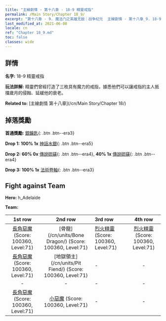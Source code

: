 ```yaml
---
title: "主線劇情 - 第十八章 - 18-9 精靈戒指"
permalink: /Main Story/Chapter 18_9/
excerpt: "第十八章 - 9. 魔法门之英雄无敌：战争纪元  主線劇情 - 第十八章_9. 18-9 精靈戒指"
last_modified_at: 2021-06-08
locale: cn
ref: "Chapter 18_9.md"
toc: false
classes: wide
---
```


## 詳情

 **名字:** 18-9 精靈戒指

 **玩法詳解:** 精靈們曾經打造了三枚具有魔力的戒指，據悉他們可以讓戒指的主人抵擋歲月的侵蝕、延緩他的衰老。

 **Related to:** [主線劇情 第十八章](/cn/Main Story/Chapter 18/)

## 掉落獎勵

 **首通獎勵:** [銀鑰匙](/cn/Items/con_693/){: .btn .btn--era3}

 **Drop 1:** **100% 1x** [神話水銀](/cn/Items/mat_63/){: .btn .btn--era5}

 **Drop 2:** **60% 0x** [傳說硫磺](/cn/Items/mat_57/){: .btn .btn--era4}, **40% 1x** [傳說硫磺](/cn/Items/mat_57/){: .btn .btn--era4}

 **Drop 3:** **100% 1x** [法術卷軸](/cn/Items/con_694/){: .btn .btn--era3}


## Fight against Team
 **Hero:** h_Adelaide

 **Team:**


  | 1st row | 2nd row | 3rd row | 4th row |
  |:----:|:----:|:----|:----:|
  | [長角惡魔](/cn/units/Demon/) (Score: 100360, Level:71)  | [骨龍](/cn/units/Bone Dragon/) (Score: 100360, Level:71)  | [烈火精靈](/cn/units/Efreeti/) (Score: 100360, Level:71)  | [烈火精靈](/cn/units/Efreeti/) (Score: 100360, Level:71)  |
  | [長角惡魔](/cn/units/Demon/) (Score: 100360, Level:71)  | [地獄領主](/cn/units/Pit Fiend/) (Score: 100360, Level:71)  | - | - |
  | - | - | - | - |
  | [長角惡魔](/cn/units/Demon/) (Score: 100360, Level:71)  | [小惡魔](/cn/units/Imp/) (Score: 100360, Level:71)  | - | - |



